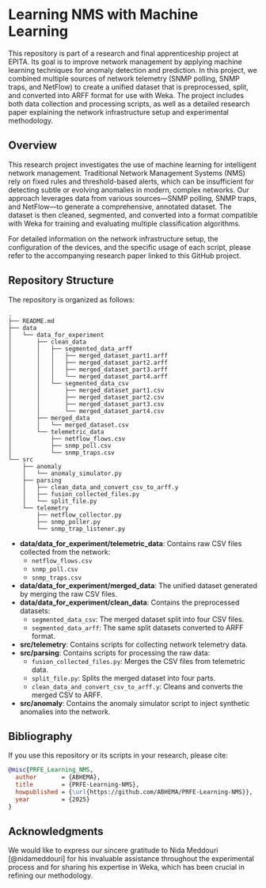 # Learning NMS with Machine Learning

This repository is part of a research and final apprenticeship project at EPITA. Its goal is to improve network management by applying machine learning techniques for anomaly detection and prediction. In this project, we combined multiple sources of network telemetry (SNMP polling, SNMP traps, and NetFlow) to create a unified dataset that is preprocessed, split, and converted into ARFF format for use with Weka. The project includes both data collection and processing scripts, as well as a detailed research paper explaining the network infrastructure setup and experimental methodology.

## Overview

This research project investigates the use of machine learning for intelligent network management. Traditional Network Management Systems (NMS) rely on fixed rules and threshold-based alerts, which can be insufficient for detecting subtle or evolving anomalies in modern, complex networks. Our approach leverages data from various sources—SNMP polling, SNMP traps, and NetFlow—to generate a comprehensive, annotated dataset. The dataset is then cleaned, segmented, and converted into a format compatible with Weka for training and evaluating multiple classification algorithms.

For detailed information on the network infrastructure setup, the configuration of the devices, and the specific usage of each script, please refer to the accompanying research paper linked to this GitHub project.

## Repository Structure

The repository is organized as follows:

```
.
├── README.md
├── data
│   └── data_for_experiment
│       ├── clean_data
│       │   ├── segmented_data_arff
│       │   │   ├── merged_dataset_part1.arff
│       │   │   ├── merged_dataset_part2.arff
│       │   │   ├── merged_dataset_part3.arff
│       │   │   └── merged_dataset_part4.arff
│       │   └── segmented_data_csv
│       │       ├── merged_dataset_part1.csv
│       │       ├── merged_dataset_part2.csv
│       │       ├── merged_dataset_part3.csv
│       │       └── merged_dataset_part4.csv
│       ├── merged_data
│       │   └── merged_dataset.csv
│       └── telemetric_data
│           ├── netflow_flows.csv
│           ├── snmp_poll.csv
│           └── snmp_traps.csv
└── src
    ├── anomaly
    │   └── anomaly_simulator.py
    ├── parsing
    │   ├── clean_data_and_convert_csv_to_arff.y
    │   ├── fusion_collected_files.py
    │   └── split_file.py
    └── telemetry
        ├── netflow_collector.py
        ├── snmp_poller.py
        └── snmp_trap_listener.py
```

- **data/data_for_experiment/telemetric_data**: Contains raw CSV files collected from the network:
  - `netflow_flows.csv`
  - `snmp_poll.csv`
  - `snmp_traps.csv`
- **data/data_for_experiment/merged_data**: The unified dataset generated by merging the raw CSV files.
- **data/data_for_experiment/clean_data**: Contains the preprocessed datasets:
  - `segmented_data_csv`: The merged dataset split into four CSV files.
  - `segmented_data_arff`: The same split datasets converted to ARFF format.
- **src/telemetry**: Contains scripts for collecting network telemetry data.
- **src/parsing**: Contains scripts for processing the raw data:
  - `fusion_collected_files.py`: Merges the CSV files from telemetric data.
  - `split_file.py`: Splits the merged dataset into four parts.
  - `clean_data_and_convert_csv_to_arff.y`: Cleans and converts the merged CSV to ARFF.
- **src/anomaly**: Contains the anomaly simulator script to inject synthetic anomalies into the network.

## Bibliography

If you use this repository or its scripts in your research, please cite:

```bibtex
@misc{PRFE_Learning_NMS,
  author       = {ABHEMA},
  title        = {PRFE-Learning-NMS},
  howpublished = {\url{https://github.com/ABHEMA/PRFE-Learning-NMS}},
  year         = {2025}
}
```

## Acknowledgments
We would like to express our sincere gratitude to Nida Meddouri [@nidameddouri] for his invaluable assistance throughout the experimental process and for sharing his expertise in Weka, which has been crucial in refining our methodology.

